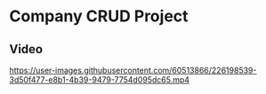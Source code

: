 # Company CRUD Project


## Video
https://user-images.githubusercontent.com/60513866/226198539-3d50f477-e8b1-4b39-9479-7754d095dc65.mp4

